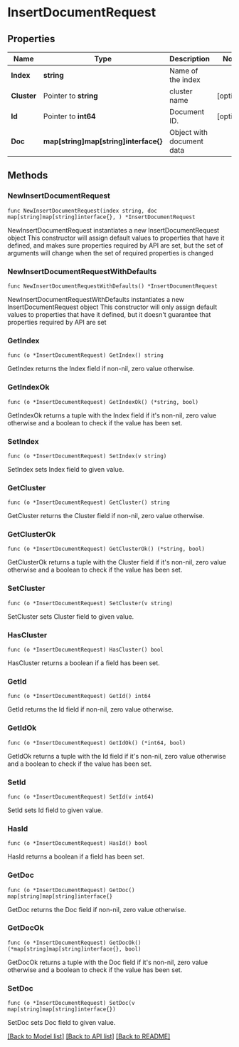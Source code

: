 # InsertDocumentRequest

## Properties

Name | Type | Description | Notes
------------ | ------------- | ------------- | -------------
**Index** | **string** | Name of the index | 
**Cluster** | Pointer to **string** | cluster name | [optional] 
**Id** | Pointer to **int64** | Document ID.  | [optional] 
**Doc** | **map[string]map[string]interface{}** | Object with document data  | 

## Methods

### NewInsertDocumentRequest

`func NewInsertDocumentRequest(index string, doc map[string]map[string]interface{}, ) *InsertDocumentRequest`

NewInsertDocumentRequest instantiates a new InsertDocumentRequest object
This constructor will assign default values to properties that have it defined,
and makes sure properties required by API are set, but the set of arguments
will change when the set of required properties is changed

### NewInsertDocumentRequestWithDefaults

`func NewInsertDocumentRequestWithDefaults() *InsertDocumentRequest`

NewInsertDocumentRequestWithDefaults instantiates a new InsertDocumentRequest object
This constructor will only assign default values to properties that have it defined,
but it doesn't guarantee that properties required by API are set

### GetIndex

`func (o *InsertDocumentRequest) GetIndex() string`

GetIndex returns the Index field if non-nil, zero value otherwise.

### GetIndexOk

`func (o *InsertDocumentRequest) GetIndexOk() (*string, bool)`

GetIndexOk returns a tuple with the Index field if it's non-nil, zero value otherwise
and a boolean to check if the value has been set.

### SetIndex

`func (o *InsertDocumentRequest) SetIndex(v string)`

SetIndex sets Index field to given value.


### GetCluster

`func (o *InsertDocumentRequest) GetCluster() string`

GetCluster returns the Cluster field if non-nil, zero value otherwise.

### GetClusterOk

`func (o *InsertDocumentRequest) GetClusterOk() (*string, bool)`

GetClusterOk returns a tuple with the Cluster field if it's non-nil, zero value otherwise
and a boolean to check if the value has been set.

### SetCluster

`func (o *InsertDocumentRequest) SetCluster(v string)`

SetCluster sets Cluster field to given value.

### HasCluster

`func (o *InsertDocumentRequest) HasCluster() bool`

HasCluster returns a boolean if a field has been set.

### GetId

`func (o *InsertDocumentRequest) GetId() int64`

GetId returns the Id field if non-nil, zero value otherwise.

### GetIdOk

`func (o *InsertDocumentRequest) GetIdOk() (*int64, bool)`

GetIdOk returns a tuple with the Id field if it's non-nil, zero value otherwise
and a boolean to check if the value has been set.

### SetId

`func (o *InsertDocumentRequest) SetId(v int64)`

SetId sets Id field to given value.

### HasId

`func (o *InsertDocumentRequest) HasId() bool`

HasId returns a boolean if a field has been set.

### GetDoc

`func (o *InsertDocumentRequest) GetDoc() map[string]map[string]interface{}`

GetDoc returns the Doc field if non-nil, zero value otherwise.

### GetDocOk

`func (o *InsertDocumentRequest) GetDocOk() (*map[string]map[string]interface{}, bool)`

GetDocOk returns a tuple with the Doc field if it's non-nil, zero value otherwise
and a boolean to check if the value has been set.

### SetDoc

`func (o *InsertDocumentRequest) SetDoc(v map[string]map[string]interface{})`

SetDoc sets Doc field to given value.



[[Back to Model list]](../README.md#documentation-for-models) [[Back to API list]](../README.md#documentation-for-api-endpoints) [[Back to README]](../README.md)



